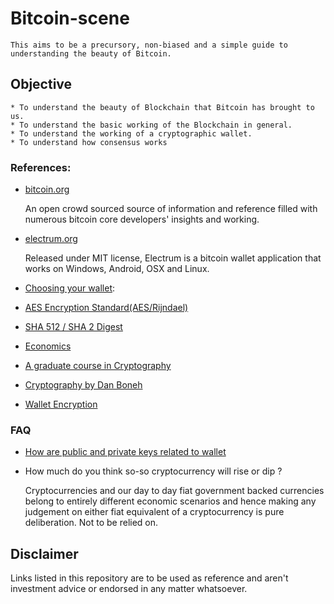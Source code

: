 # Bitcoin-scene
    This aims to be a precursory, non-biased and a simple guide to understanding the beauty of Bitcoin.

## Objective

    * To understand the beauty of Blockchain that Bitcoin has brought to us.
    * To understand the basic working of the Blockchain in general.
    * To understand the working of a cryptographic wallet.
    * To understand how consensus works

### References:
* [bitcoin.org](bitcoin.org)

    An open crowd sourced source of information and reference filled with numerous bitcoin core developers' insights and working.

* [electrum.org](./electrum.md)

    Released under MIT license, Electrum is a bitcoin wallet application that works on Windows, Android, OSX and Linux.

* [Choosing your wallet](https://bitcoin.org/en/choose-your-wallet):

* [AES Encryption Standard(AES/Rijndael)](https://en.wikipedia.org/wiki/Advanced_Encryption_Standard)

* [SHA 512 / SHA 2 Digest](https://en.wikipedia.org/wiki/SHA-2)

* [Economics](https://lagunita.stanford.edu/courses/course-v1:HumanitiesSciences+Econ1+Summer2017/)

* [A graduate course in Cryptography](http://toc.cryptobook.us/)

* [Cryptography by Dan Boneh](https://www.coursera.org/learn/crypto)

* [Wallet Encryption](https://en.bitcoin.it/wiki/Wallet_encryption)


### FAQ

* [How are public and private keys related to wallet](https://bitcoin.stackexchange.com/questions/19950/how-are-public-and-private-keys-related-to-the-wallet)

* How much do you think so-so cryptocurrency will rise or dip ?

    Cryptocurrencies and our day to day fiat government backed currencies belong to entirely different economic scenarios and hence making any judgement on either fiat equivalent of a cryptocurrency is pure deliberation.
    Not to be relied on.


## Disclaimer

Links listed in this repository are to be used as reference and aren't investment advice or endorsed in any matter whatsoever.
